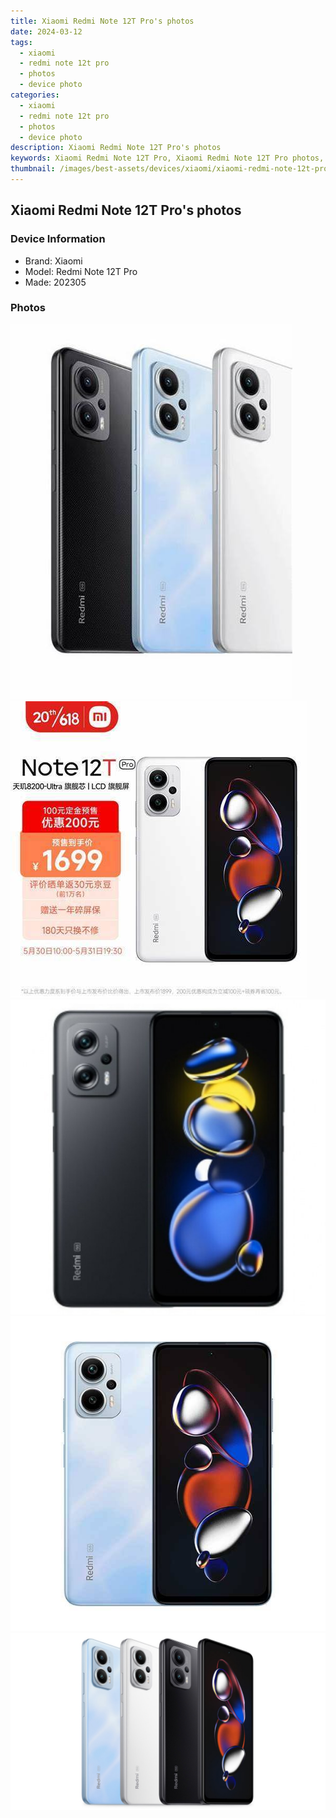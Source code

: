 ```yaml
---
title: Xiaomi Redmi Note 12T Pro's photos
date: 2024-03-12
tags: 
  - xiaomi
  - redmi note 12t pro
  - photos
  - device photo
categories: 
  - xiaomi
  - redmi note 12t pro
  - photos
  - device photo
description: Xiaomi Redmi Note 12T Pro's photos
keywords: Xiaomi Redmi Note 12T Pro, Xiaomi Redmi Note 12T Pro photos, Xiaomi Redmi Note 12T Pro device photo
thumbnail: /images/best-assets/devices/xiaomi/xiaomi-redmi-note-12t-pro/1.jpg
---
```


## Xiaomi Redmi Note 12T Pro's photos

### Device Information

- Brand: Xiaomi
- Model: Redmi Note 12T Pro
- Made: 202305

### Photos

![/images/best-assets/devices/xiaomi/xiaomi-redmi-note-12t-pro/1.jpg](/images/best-assets/devices/xiaomi/xiaomi-redmi-note-12t-pro/1.jpg)
![/images/best-assets/devices/xiaomi/xiaomi-redmi-note-12t-pro/2.jpg](/images/best-assets/devices/xiaomi/xiaomi-redmi-note-12t-pro/2.jpg)
![/images/best-assets/devices/xiaomi/xiaomi-redmi-note-12t-pro/3.jpg](/images/best-assets/devices/xiaomi/xiaomi-redmi-note-12t-pro/3.jpg)
![/images/best-assets/devices/xiaomi/xiaomi-redmi-note-12t-pro/4.jpg](/images/best-assets/devices/xiaomi/xiaomi-redmi-note-12t-pro/4.jpg)
![/images/best-assets/devices/xiaomi/xiaomi-redmi-note-12t-pro/5.jpg](/images/best-assets/devices/xiaomi/xiaomi-redmi-note-12t-pro/5.jpg)
